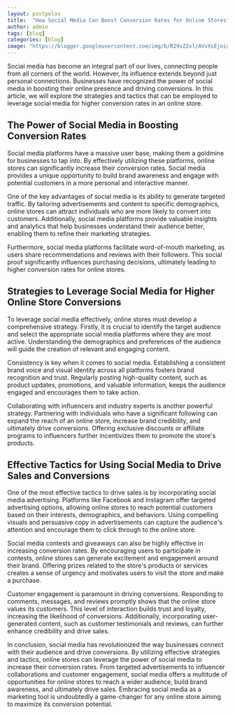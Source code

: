 ```yaml
---
layout: postpolos
title:  "How Social Media Can Boost Conversion Rates for Online Stores"
author: admin
tags: [blog]
categories: [blog]
image: "https://blogger.googleusercontent.com/img/b/R29vZ2xl/AVvXsEjoigoff7yNuWorl7dIAh-PtMdrW-VWU0_OfAnRdgnpmIBxpCmIb3BUo6Szyfy2JJWqR1CEPoLywkMUnX_Edhz89tQEYZlj8CeMKGT_2MejNbLDy3NA1k7qQa8oGEItPRPWPMtLZcXYPktcUcyq9uzwyNhufIZDjzvD_CN_10qRmT_wcIupXNFMUlxklqsC/s1600/20240406_151144.png"
---
```



<p>Social media has become an integral part of our lives, connecting people from all corners of the world. However, its influence extends beyond just personal connections. Businesses have recognized the power of social media in boosting their online presence and driving conversions. In this article, we will explore the strategies and tactics that can be employed to leverage social media for higher conversion rates in an online store.</p>
<h2>The Power of Social Media in Boosting Conversion Rates</h2>
<p>Social media platforms have a massive user base, making them a goldmine for businesses to tap into. By effectively utilizing these platforms, online stores can significantly increase their conversion rates. Social media provides a unique opportunity to build brand awareness and engage with potential customers in a more personal and interactive manner.</p>
<p>One of the key advantages of social media is its ability to generate targeted traffic. By tailoring advertisements and content to specific demographics, online stores can attract individuals who are more likely to convert into customers. Additionally, social media platforms provide valuable insights and analytics that help businesses understand their audience better, enabling them to refine their marketing strategies.</p>
<p>Furthermore, social media platforms facilitate word-of-mouth marketing, as users share recommendations and reviews with their followers. This social proof significantly influences purchasing decisions, ultimately leading to higher conversion rates for online stores.</p>
<h2>Strategies to Leverage Social Media for Higher Online Store Conversions</h2>
<p>To leverage social media effectively, online stores must develop a comprehensive strategy. Firstly, it is crucial to identify the target audience and select the appropriate social media platforms where they are most active. Understanding the demographics and preferences of the audience will guide the creation of relevant and engaging content.</p>
<p>Consistency is key when it comes to social media. Establishing a consistent brand voice and visual identity across all platforms fosters brand recognition and trust. Regularly posting high-quality content, such as product updates, promotions, and valuable information, keeps the audience engaged and encourages them to take action.</p>
<p>Collaborating with influencers and industry experts is another powerful strategy. Partnering with individuals who have a significant following can expand the reach of an online store, increase brand credibility, and ultimately drive conversions. Offering exclusive discounts or affiliate programs to influencers further incentivizes them to promote the store's products.</p>
<h2>Effective Tactics for Using Social Media to Drive Sales and Conversions</h2>
<p>One of the most effective tactics to drive sales is by incorporating social media advertising. Platforms like Facebook and Instagram offer targeted advertising options, allowing online stores to reach potential customers based on their interests, demographics, and behaviors. Using compelling visuals and persuasive copy in advertisements can capture the audience's attention and encourage them to click through to the online store.</p>
<p>Social media contests and giveaways can also be highly effective in increasing conversion rates. By encouraging users to participate in contests, online stores can generate excitement and engagement around their brand. Offering prizes related to the store's products or services creates a sense of urgency and motivates users to visit the store and make a purchase.</p>
<p>Customer engagement is paramount in driving conversions. Responding to comments, messages, and reviews promptly shows that the online store values its customers. This level of interaction builds trust and loyalty, increasing the likelihood of conversions. Additionally, incorporating user-generated content, such as customer testimonials and reviews, can further enhance credibility and drive sales.</p>
<p>In conclusion, social media has revolutionized the way businesses connect with their audience and drive conversions. By utilizing effective strategies and tactics, online stores can leverage the power of social media to increase their conversion rates. From targeted advertisements to influencer collaborations and customer engagement, social media offers a multitude of opportunities for online stores to reach a wider audience, build brand awareness, and ultimately drive sales. Embracing social media as a marketing tool is undoubtedly a game-changer for any online store aiming to maximize its conversion potential.</p>


